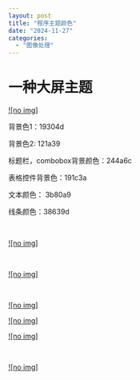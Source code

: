 ```yaml
---
layout: post
title: "程序主题颜色"
date: "2024-11-27"
categories: 
  - "图像处理"
---
```


# 一种大屏主题

[![no img]](http://127.0.0.1/?attachment_id=5425)

背景色1：19304d

背景色2: 121a39

标题栏，combobox背景颜色：244a6c

表格控件背景色：191c3a

文本颜色： 3b80a9

线条颜色：38639d

 

[![no img]](http://127.0.0.1/?attachment_id=5431)

 

[![no img]](http://127.0.0.1/?attachment_id=5433)

 

[![no img]](http://127.0.0.1/?attachment_id=5435)

[![no img]](http://127.0.0.1/?attachment_id=5436)

[![no img]](http://127.0.0.1/?attachment_id=5437)

 

[![no img]](http://127.0.0.1/?attachment_id=5438)
